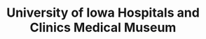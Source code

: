 ---
layout: repo
title: "University of Iowa Hospitals and Clinics Medical Museum"
id: 11983
permalink: repos/11983/
---